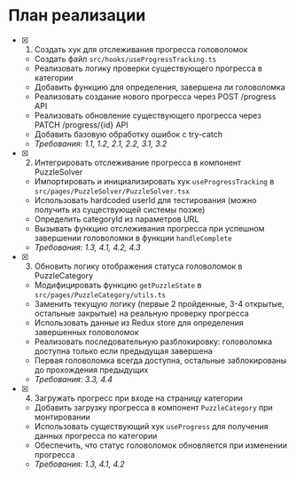 # План реализации

- [x] 1. Создать хук для отслеживания прогресса головоломок

  - Создать файл `src/hooks/useProgressTracking.ts`
  - Реализовать логику проверки существующего прогресса в категории
  - Добавить функцию для определения, завершена ли головоломка
  - Реализовать создание нового прогресса через POST /progress API
  - Реализовать обновление существующего прогресса через PATCH /progress/{id} API
  - Добавить базовую обработку ошибок с try-catch
  - _Требования: 1.1, 1.2, 2.1, 2.2, 3.1, 3.2_

- [x] 2. Интегрировать отслеживание прогресса в компонент PuzzleSolver

  - Импортировать и инициализировать хук `useProgressTracking` в `src/pages/PuzzleSolver/PuzzleSolver.tsx`
  - Использовать hardcoded userId для тестирования (можно получить из существующей системы позже)
  - Определить categoryId из параметров URL
  - Вызывать функцию отслеживания прогресса при успешном завершении головоломки в функции `handleComplete`
  - _Требования: 1.3, 4.1, 4.2, 4.3_

- [x] 3. Обновить логику отображения статуса головоломок в PuzzleCategory

  - Модифицировать функцию `getPuzzleState` в `src/pages/PuzzleCategory/utils.ts`
  - Заменить текущую логику (первые 2 пройденные, 3-4 открытые, остальные закрытые) на реальную проверку прогресса
  - Использовать данные из Redux store для определения завершенных головоломок
  - Реализовать последовательную разблокировку: головоломка доступна только если предыдущая завершена
  - Первая головоломка всегда доступна, остальные заблокированы до прохождения предыдущих
  - _Требования: 3.3, 4.4_

- [x] 4. Загружать прогресс при входе на страницу категории
  - Добавить загрузку прогресса в компонент `PuzzleCategory` при монтировании
  - Использовать существующий хук `useProgress` для получения данных прогресса по категории
  - Обеспечить, что статус головоломок обновляется при изменении прогресса
  - _Требования: 1.3, 4.1, 4.2_
